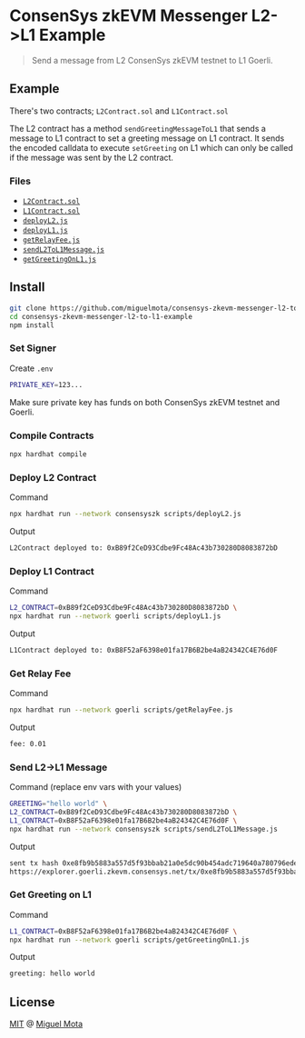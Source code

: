 # ConsenSys zkEVM Messenger L2->L1 Example

> Send a message from L2 ConsenSys zkEVM testnet to L1 Goerli.

## Example

There's two contracts; `L2Contract.sol` and `L1Contract.sol`

The L2 contract has a method `sendGreetingMessageToL1` that sends a message to L1 contract to set a greeting message on L1 contract.
It sends the encoded calldata to execute `setGreeting` on L1 which can only be called if the message was sent by the L2 contract.

### Files

- [`L2Contract.sol`](./contracts/L2Contract.sol)
- [`L1Contract.sol`](./contracts/L1Contract.sol)
- [`deployL2.js`](./script/deployL2.js)
- [`deployL1.js`](./scripts/deployL1.js)
- [`getRelayFee.js`](./scripts/getRelayFee.js)
- [`sendL2ToL1Message.js`](./scripts/sendL2ToL1Message.js)
- [`getGreetingOnL1.js`](./scripts/getGreetingOnL1.js)

## Install

```sh
git clone https://github.com/miguelmota/consensys-zkevm-messenger-l2-to-l1-example.git
cd consensys-zkevm-messenger-l2-to-l1-example
npm install
```

### Set Signer

Create `.env`

```sh
PRIVATE_KEY=123...
```

Make sure private key has funds on both ConsenSys zkEVM testnet and Goerli.

### Compile Contracts

```sh
npx hardhat compile
```

### Deploy L2 Contract

Command

```sh
npx hardhat run --network consensyszk scripts/deployL2.js
```

Output

```sh
L2Contract deployed to: 0xB89f2CeD93Cdbe9Fc48Ac43b730280D8083872bD
```

### Deploy L1 Contract

Command

```sh
L2_CONTRACT=0xB89f2CeD93Cdbe9Fc48Ac43b730280D8083872bD \
npx hardhat run --network goerli scripts/deployL1.js
```

Output

```sh
L1Contract deployed to: 0xB8F52aF6398e01fa17B6B2be4aB24342C4E76d0F
```

### Get Relay Fee

Command

```sh
npx hardhat run --network goerli scripts/getRelayFee.js
```

Output

```sh
fee: 0.01
```

### Send L2->L1 Message

Command (replace env vars with your values)

```sh
GREETING="hello world" \
L2_CONTRACT=0xB89f2CeD93Cdbe9Fc48Ac43b730280D8083872bD \
L1_CONTRACT=0xB8F52aF6398e01fa17B6B2be4aB24342C4E76d0F \
npx hardhat run --network consensyszk scripts/sendL2ToL1Message.js
```

Output

```sh
sent tx hash 0xe8fb9b5883a557d5f93bbab21a0e5dc90b454adc719640a780796edeead7bc66
https://explorer.goerli.zkevm.consensys.net/tx/0xe8fb9b5883a557d5f93bbab21a0e5dc90b454adc719640a780796edeead7bc66
```

### Get Greeting on L1

Command

```sh
L1_CONTRACT=0xB8F52aF6398e01fa17B6B2be4aB24342C4E76d0F \
npx hardhat run --network goerli scripts/getGreetingOnL1.js
```

Output

```sh
greeting: hello world
```

## License

[MIT](./LICENSE) @ [Miguel Mota](https://github.com/miguelmota)
